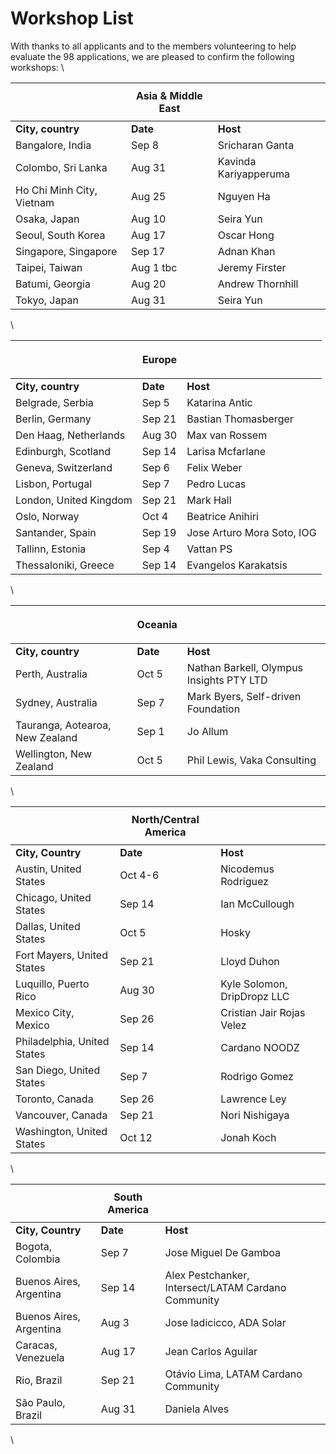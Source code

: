 # Workshop List

With thanks to all applicants and to the members volunteering to help evaluate the 98 applications, we are pleased to confirm the following workshops: \


| <p><br></p>               | **Asia & Middle East** | <p><br></p>           |
| ------------------------- | ---------------------- | --------------------- |
| **City, country**         | **Date**               | **Host**              |
| Bangalore, India          | Sep 8                  | Sricharan Ganta       |
| Colombo, Sri Lanka        | Aug 31                 | Kavinda Kariyapperuma |
| Ho Chi Minh City, Vietnam | Aug 25                 | Nguyen Ha             |
| Osaka, Japan              | Aug 10                 | Seira Yun             |
| Seoul, South Korea        | Aug 17                 | Oscar Hong            |
| Singapore, Singapore      | Sep 17                 | Adnan Khan            |
| Taipei, Taiwan            | Aug 1 tbc              | Jeremy Firster        |
| Batumi, Georgia           | Aug 20                 | Andrew Thornhill      |
| Tokyo, Japan              | Aug 31                 | Seira Yun             |

\


| <p><br></p>            | **Europe** | <p><br></p>                |
| ---------------------- | ---------- | -------------------------- |
| **City, country**      | **Date**   | **Host**                   |
| Belgrade, Serbia       | Sep 5      | Katarina Antic             |
| Berlin, Germany        | Sep 21     | Bastian Thomasberger       |
| Den Haag, Netherlands  | Aug 30     | Max van Rossem             |
| Edinburgh, Scotland    | Sep 14     | Larisa Mcfarlane           |
| Geneva, Switzerland    | Sep 6      | Felix Weber                |
| Lisbon, Portugal       | Sep 7      | Pedro Lucas                |
| London, United Kingdom | Sep 21     | Mark Hall                  |
| Oslo, Norway           | Oct 4      | Beatrice Anihiri           |
| Santander, Spain       | Sep 19     | Jose Arturo Mora Soto, IOG |
| Tallinn, Estonia       | Sep 4      | Vattan PS                  |
| Thessaloniki, Greece   | Sep 14     | Evangelos Karakatsis       |

\


| <p><br></p>                     | **Oceania** | <p><br></p>                              |
| ------------------------------- | ----------- | ---------------------------------------- |
| **City, country**               | **Date**    | **Host**                                 |
| Perth, Australia                | Oct 5       | Nathan Barkell, Olympus Insights PTY LTD |
| Sydney, Australia               | Sep 7       | Mark Byers, Self-driven Foundation       |
| Tauranga, Aotearoa, New Zealand | Sep 1       | Jo Allum                                 |
| Wellington, New Zealand         | Oct 5       | Phil Lewis, Vaka Consulting              |

\


| <p><br></p>                 | **North/Central America** | <p><br></p>                 |
| --------------------------- | ------------------------- | --------------------------- |
| **City, Country**           | **Date**                  | **Host**                    |
| Austin, United States       | Oct 4-6                   | Nicodemus Rodriguez         |
| Chicago, United States      | Sep 14                    | Ian McCullough              |
| Dallas, United States       | Oct 5                     | Hosky                       |
| Fort Mayers, United States  | Sep 21                    | Lloyd Duhon                 |
| Luquillo, Puerto Rico       | Aug 30                    | Kyle Solomon, DripDropz LLC |
| Mexico City, Mexico         | Sep 26                    | Cristian Jair Rojas Velez   |
| Philadelphia, United States | Sep 14                    | Cardano NOODZ               |
| San Diego, United States    | Sep 7                     | Rodrigo Gomez               |
| Toronto, Canada             | Sep 26                    | Lawrence Ley                |
| Vancouver, Canada           | Sep 21                    | Nori Nishigaya              |
| Washington, United States   | Oct 12                    | Jonah Koch                  |

\


| <p><br></p>              | **South America** | <p><br></p>                                         |
| ------------------------ | ----------------- | --------------------------------------------------- |
| **City, Country**        | **Date**          | **Host**                                            |
| Bogota, Colombia         | Sep 7             | Jose Miguel De Gamboa                               |
| Buenos Aires, Argentina  | Sep 14            | Alex Pestchanker, Intersect/LATAM Cardano Community |
| Buenos Aires, Argentina  | Aug 3             | Jose Iadicicco, ADA Solar                           |
| Caracas, Venezuela       | Aug 17            | Jean Carlos Aguilar                                 |
| Rio, Brazil              | Sep 21            | Otávio Lima, LATAM Cardano Community                |
| São Paulo, Brazil        | Aug 31            | Daniela Alves                                       |

\
